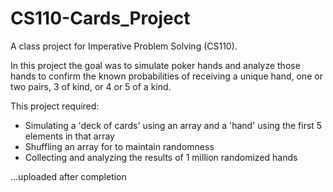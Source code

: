 # CS110-Cards_Project
A class project for Imperative Problem Solving (CS110).

In this project the goal was to simulate poker hands and analyze those hands to confirm the known probabilities of receiving a unique hand, one or two pairs, 3 of kind, or 4 or 5 of a kind.

This project required: 
  + Simulating a 'deck of cards' using an array and a 'hand' using the first 5 elements in that array
  + Shuffling an array for to maintain randomness
  + Collecting and analyzing the results of 1 million randomized hands
  
  
  
...uploaded after completion



